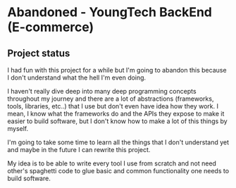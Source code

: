 # Abandoned - YoungTech BackEnd (E-commerce)

## Project status
I had fun with this project for a while but I'm going to abandon this
because I don't understand what the hell I'm even doing.

I haven't really dive deep into many deep programming concepts throughout my
journey and there are a lot of abstractions (frameworks, tools, libraries,
etc..) that I use but don't even have idea how they work. I mean, I know
what the frameworks do and the APIs they expose to make it easier to
build software, but I don't know how to make a lot of this 
things by myself.

I'm going to take some time to learn all the things that I don't understand
yet and maybe in the future I can rewrite this project.

My idea is to be able to write every tool I use from scratch
and not need other's spaghetti code to glue basic and common
functionality one needs to build software.
